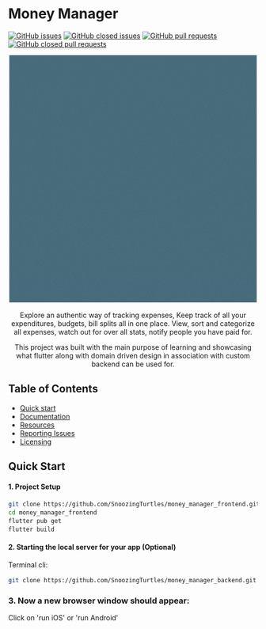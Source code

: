 # Money Manager
[![GitHub issues](https://img.shields.io/github/issues/galio-org/galio-starter-kit.svg?style=popout)](https://github.com/SnoozingTurtles/money_manager_frontend/issues)
[![GitHub closed issues](https://img.shields.io/github/issues-closed/galio-org/galio-starter-kit.svg)](https://github.com/SnoozingTurtles/money_manager_frontend/issues?q=is%3Aissue+is%3Aclosed)
[![GitHub pull requests](https://img.shields.io/github/issues-pr/galio-org/galio-starter-kit.svg)](https://github.com/SnoozingTurtles/money_manager_frontend/pulls)
[![GitHub closed pull requests](https://img.shields.io/github/issues-pr-closed/galio-org/galio-starter-kit.svg)](https://github.com/SnoozingTurtles/money_manager_frontend/pulls?q=is%3Apr+is%3Aclosed)

<p align="center">
  <img src="https://github.com/SnoozingTurtles/money_manager_frontend/blob/master/assets/splash_screen/money_manager.gif">
  <p align="center">Explore an authentic way of tracking expenses, Keep track of all your expenditures, budgets, bill splits all in one place. View, sort and categorize all expenses, watch out for over all stats, notify people you have paid for.</p>
  <p align="center">This project was built with the main purpose of learning and showcasing what flutter along with domain driven design in association with custom backend can be used for. </p>
</p>

## Table of Contents
* [Quick start](#quick-start)
* [Documentation](#documentation)
* [Resources](#resources)
* [Reporting Issues](#reporting-issues)
* [Licensing](#licensing)
<!-- 
<p align="center">
  <img src="https://raw.githubusercontent.com/galio-org/galio-org.github.io/master/img/readme3.jpg">
</p> -->

## Quick Start

#### 1. Project Setup
```bash
git clone https://github.com/SnoozingTurtles/money_manager_frontend.git
cd money_manager_frontend
flutter pub get 
flutter build
```

#### 2. Starting the local server for your app (Optional)
Terminal cli:
```bash
git clone https://github.com/SnoozingTurtles/money_manager_backend.git
```


### 3. Now a new browser window should appear:
Click on 'run iOS' or 'run Android' 
